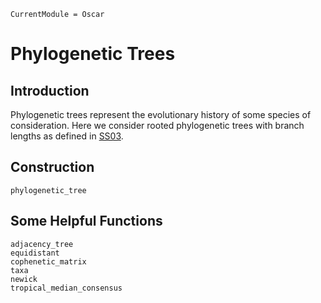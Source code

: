 ```@meta
CurrentModule = Oscar
```

# Phylogenetic Trees

## Introduction

Phylogenetic trees represent the evolutionary history of some species of consideration.
Here we consider rooted phylogenetic trees with branch lengths as defined in [SS03](@cite).


## Construction

```@docs
phylogenetic_tree
```

## Some Helpful Functions

```@docs
adjacency_tree
equidistant
cophenetic_matrix
taxa
newick
tropical_median_consensus
```

